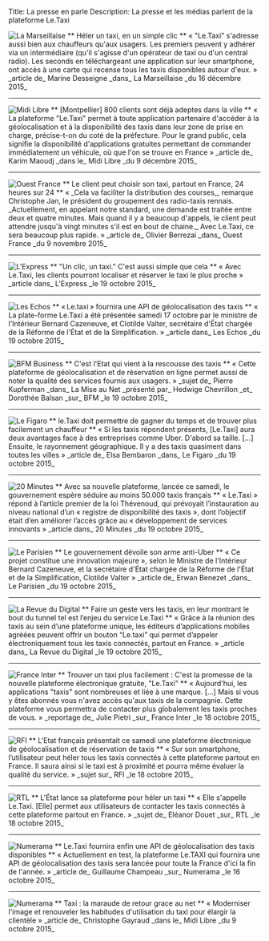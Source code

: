 Title: La presse en parle
Description: La presse et les médias parlent de la plateforme Le.Taxi

<img src="/images/presse/la_marseillaise.png"  class="plogo" alt="La Marseillaise">
** Héler un taxi, en un simple clic **  
« "Le.Taxi" s'adresse aussi bien aux chauffeurs qu'aux usagers. Les premiers peuvent y adhérer via un intermédiaire (qu'il s'agisse d'un opérateur de taxi ou d'un central radio). Les seconds en téléchargeant une application sur leur smartphone, ont accès à une carte qui recense tous les taxis disponibles autour d'eux. »  
_article de_ Marine Desseigne _dans_ La Marseillaise _du 16 décembre 2015_
<!-- http://le.taxi/press/article_Le.Taxi_laMarseillaise.png -->
<!-- http://www.lamarseillaise.fr/herault/societe/44582-montpellier-heler-un-taxi-en-un-simple-clic -->
<hr class="press">

<img src="/images/presse/midi-libre.png" class="plogo" alt="Midi Libre" >
** [Montpellier] 800 clients sont déjà adeptes dans la ville **  
« La plateforme "Le.Taxi" permet à toute application partenaire d'accéder à la géolocalisation et à la disponibilité des taxis dans leur zone de prise en charge, précise-t-on du coté de la préfecture. Pour le grand public, cela signifie la disponibilité d'applications gratuites permettant de commander immédiatement un véhicule, où que l'on se trouve en France »  
_article de_ Karim Maoudj _dans le_ Midi Libre _du 9 décembre 2015_
<!-- http://le.taxi/press/article_Le.Taxi_Midi-libre.png -->
<hr class="press">

<img src="/images/presse/ouest-france.png" class="plogo" alt="Ouest France" >
** Le client peut choisir son taxi, partout en France, 24 heures sur 24 **  
« _Cela va faciliter la distribution des courses,_ remarque Christophe Jan, le président du groupement des radio-taxis rennais. _Actuellement, en appelant notre standard, une demande est traitée entre deux et quatre minutes. Mais quand il y a beaucoup d'appels, le client peut attendre jusqu'à vingt minutes s'il est en bout de chaine._ Avec Le.Taxi, ce sera beaucoup plus rapide. »  
_article de_ Olivier Berrezai _dans_ Ouest France _du 9 novembre 2015_
<!-- http://le.taxi/press/article_Le.Taxi_Ouest-France_2015-11-09.png -->
<hr class="press">


<img src="/images/presse/l_express.png" class="plogo" alt="L'Express" >
** "Un clic, un taxi." C'est aussi simple que cela **  
« Avec Le.Taxi, les clients pourront localiser et réserver le taxi le plus proche »  
_article dans_ L'Express _le 19 octobre 2015_
<!-- http://lexpansion.lexpress.fr/entreprises/pour-contrer-uber-les-taxis-ont-enfin-leur-appli-de-geolocalisation_1727358.html -->
<hr class="press">

<img src="/images/presse/les-echos.png" class="plogo" alt="Les Echos" >
** « Le.taxi » fournira une API de géolocalisation des taxis **  
« La plate-forme Le.Taxi a été présentée samedi 17 octobre par le ministre de l'Intérieur Bernard Cazeneuve, et Clotilde Valter, secrétaire d'État chargée de la Réforme de l'État et de la Simplification. »  
_article dans_ Les Echos _du 19 octobre 2015_
<!-- http://www.lesechos.fr/industrie-services/tourisme-transport/021414630019-letaxi-la-reponse-de-letat-a-uber-1166990.php -->
<hr class="press">

<img src="/images/presse/bfm.png" class="plogo" alt="BFM Business" >
** C'est l'Etat qui vient à la rescousse des taxis **  
« Cette plateforme de géolocalisation et de réservation en ligne permet aussi de noter la qualité des services fournis aux usagers. »  
_sujet de_ Pierre Kupferman _dans_ La Mise au Net _présenté par_ Hedwige Chevrillon _et_ Dorothée Balsan _sur_ BFM _le 19 octobre 2015_
<!-- http://bfmbusiness.bfmtv.com/mediaplayer/video/la-mise-au-net-l-etat-lance-une-application-pour-aider-les-chauffeurs-de-taxis-1910-665053.html -->
<hr class="press">

<img src="/images/presse/le-figaro.png" class="plogo" alt="Le Figaro" >
** le.Taxi doit permettre de gagner du temps et de trouver plus facilement un chauffeur **  
« Si les taxis répondent présents, [Le.Taxi] aura deux avantages face à des entreprises comme Uber. D'abord sa taille. […] Ensuite, le rayonnement géographique. Il y a des taxis quasiment dans toutes les villes »  
_article de_ Elsa Bembaron _dans_ Le Figaro _du 19 octobre 2015_
<!-- http://www.lefigaro.fr/secteur/high-tech/2015/10/19/32001-20151019ARTFIG00011-le-taxi-une-timide-reponse-de-l-etat-a-uber.php -->
<hr class="press">

<img src="/images/presse/20-minutes.png" class="plogo" alt="20 Minutes" >
** Avec sa nouvelle plateforme, lancée ce samedi, le gouvernement espère séduire au moins 50.000 taxis français **  
« Le.Taxi » répond à l’article premier de la loi Thévenoud, qui prévoyait l’instauration au niveau national d’un « registre de disponibilité des taxis », dont l’objectif était d’en améliorer l’accès grâce au « développement de services innovants »  
_article dans_ 20 Minutes _du 19 octobre 2015_
<!-- http://www.20minutes.fr/economie/1712611-20151019-taxi-quand-etat-repond-uber-via-application -->
<hr class="press">

<img src="/images/presse/le-parisien.png" class="plogo" alt="Le Parisien" >
** Le gouvernement dévoile son arme anti-Uber **  
« Ce projet constitue une innovation majeure », selon le Ministre de l'Intérieur Bernard Cazeneuve, et la secrétaire d'État chargée de la Réforme de l'État et de la Simplification, Clotilde Valter »  
_article de_ Erwan Benezet _dans_ Le Parisien _du 19 octobre 2015_
<hr class="press">

<img src="/images/presse/la-revue-du-digital.png" class="plogo" alt="La Revue du Digital" >
** Faire un geste vers les taxis, en leur montrant le bout du tunnel tel est l’enjeu du service Le.Taxi **  
« Grâce à la réunion des taxis au sein d’une plateforme unique, les éditeurs d’applications mobiles agréées peuvent offrir un bouton “Le.taxi” qui permet d’appeler électroniquement tous les taxis connectés, partout en France. »  
_article dans_ La Revue du Digital _le 19 octobre 2015_
<hr class="press">

<img src="/images/presse/france-inter.png" class="plogo" alt="France Inter" >
** Trouver un taxi plus facilement : C'est la promesse de la nouvelle plateforme électronique gratuite, "Le.Taxi" **  
« Aujourd'hui, les applications "taxis" sont nombreuses et liée à une marque. […] Mais si vous y êtes abonnés vous n'avez accès qu'aux taxis de la compagnie. Cette plateforme vous permettra de contacter plus globalement les taxis proches de vous. »  
_reportage de_ Julie Pietri _sur_ France Inter _le 18 octobre 2015_
<!-- http://www.franceinter.fr/depeche-trouver-un-taxi-plus-facilement -->
<hr class="press">

<img src="/images/presse/RFI.png" class="plogo" alt="RFI" >
** L’Etat français présentait ce samedi une plateforme électronique de géolocalisation et de réservation de taxis **  
« Sur son smartphone, l’utilisateur peut héler tous les taxis connectés à cette plateforme partout en France. Il saura ainsi si le taxi est à proximité et pourra même évaluer la qualité du service. »  
_sujet sur_ RFI _le 18 octobre 2015_
<!-- http://www.rfi.fr/economie/20151017-france-appli-le-taxi-une-appli-resister-vtc-uber -->
<hr class="press">

<img src="/images/presse/rtl.png" class="plogo" alt="RTL" >
** L'État lance sa plateforme pour héler un taxi **  
« Elle s'appelle Le.Taxi. [Elle] permet aux utilisateurs de contacter les taxis connectés à cette     plateforme partout en France. »  
_sujet de_ Eléanor Douet _sur_ RTL _le 18 octobre 2015_
<!-- http://www.rtl.fr/actu/societe-faits-divers/l-etat-lance-sa-plateforme-pour-heler-un-taxi-sur-   smartphone-7780145705 -->
<hr class="press">

<img src="/images/presse/numerama.png" class="plogo" alt="Numerama" >
** Le.Taxi fournira enfin une API de géolocalisation des taxis disponibles **  
« Actuellement en test, la plateforme Le.TAXI qui fournira une API de géolocalisation des taxis sera lancée pour toute la France d'ici la fin de l'année. »  
_article de_ Guillaume Champeau _sur_ Numerama _le 16 octobre 2015_
<!-- http://www.numerama.com/politique/126967-le-taxi-fournira-enfin-une-api-de-geolocalisation-des-taxis-disponibles.html -->
<hr class="press">

 <img src="/images/presse/midi-libre.png" class="plogo" alt="Numerama" >
 ** Taxi : la maraude de retour grace au net **  
 « Moderniser l'image et renouveler les habitudes d'utilisation du taxi pour élargir la clientèle »  
_article de_ Christophe Gayraud _dans le_ Midi Libre _du 9 octobre 2015_
